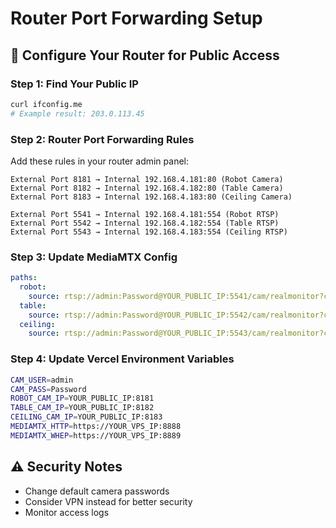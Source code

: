 # Router Port Forwarding Setup

## 🔧 Configure Your Router for Public Access

### Step 1: Find Your Public IP
```bash
curl ifconfig.me
# Example result: 203.0.113.45
```

### Step 2: Router Port Forwarding Rules

Add these rules in your router admin panel:

```
External Port 8181 → Internal 192.168.4.181:80 (Robot Camera)
External Port 8182 → Internal 192.168.4.182:80 (Table Camera)  
External Port 8183 → Internal 192.168.4.183:80 (Ceiling Camera)

External Port 5541 → Internal 192.168.4.181:554 (Robot RTSP)
External Port 5542 → Internal 192.168.4.182:554 (Table RTSP)
External Port 5543 → Internal 192.168.4.183:554 (Ceiling RTSP)
```

### Step 3: Update MediaMTX Config
```yaml
paths:
  robot:
    source: rtsp://admin:Password@YOUR_PUBLIC_IP:5541/cam/realmonitor?channel=1&subtype=0
  table:
    source: rtsp://admin:Password@YOUR_PUBLIC_IP:5542/cam/realmonitor?channel=1&subtype=0
  ceiling:
    source: rtsp://admin:Password@YOUR_PUBLIC_IP:5543/cam/realmonitor?channel=1&subtype=0
```

### Step 4: Update Vercel Environment Variables
```bash
CAM_USER=admin
CAM_PASS=Password
ROBOT_CAM_IP=YOUR_PUBLIC_IP:8181
TABLE_CAM_IP=YOUR_PUBLIC_IP:8182  
CEILING_CAM_IP=YOUR_PUBLIC_IP:8183
MEDIAMTX_HTTP=https://YOUR_VPS_IP:8888
MEDIAMTX_WHEP=https://YOUR_VPS_IP:8889
```

## ⚠️ Security Notes
- Change default camera passwords
- Consider VPN instead for better security
- Monitor access logs
